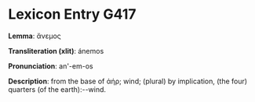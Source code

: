 # Lexicon Entry G417

**Lemma**: ἄνεμος

**Transliteration (xlit)**: ánemos

**Pronunciation**: an'-em-os

**Description**:
from the base of ἀήρ; wind; (plural) by implication, (the four) quarters (of the earth):--wind.
